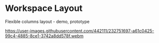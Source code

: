 # Workspace Layout

Flexible columns layout - demo, prototype

https://user-images.githubusercontent.com/442111/232751697-a61c0425-99c4-4885-8ce1-3742a8dd578f.webm
